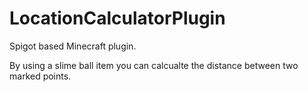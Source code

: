 # LocationCalculatorPlugin
Spigot based Minecraft plugin.

By using a slime ball item you can calcualte the distance between two marked points.
